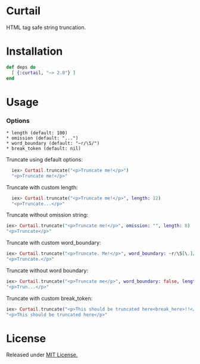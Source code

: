 # Curtail

HTML tag safe string truncation.

# Installation

```elixir
def deps do
  [ {:curtail, "~> 2.0"} ]
end
```

# Usage

### Options

    * length (default: 100)
    * omission (default: "...")
    * word_boundary (default: "~r/\S/")
    * break_token (default: nil)

Truncate using default options:

```elixir
  iex> Curtail.truncate("<p>Truncate me!</p>")
  "<p>Truncate me!</p>"

```

Truncate with custom length:

```elixir
  iex> Curtail.truncate("<p>Truncate me!</p>", length: 12)
  "<p>Truncate...</p>"
```

Truncate without omission string:

```elixir
iex> Curtail.truncate("<p>Truncate me!</p>", omission: "", length: 8)
"<p>Truncate</p>"
```

Truncate with custom word_boundary:

```elixir
iex> Curtail.truncate("<p>Truncate. Me!</p>", word_boundary: ~r/\S[\.]/, length: 12, omission: "")
"<p>Truncate.</p>"
```

Truncate without word boundary:

```elixir
iex> Curtail.truncate("<p>Truncate me</p>", word_boundary: false, length: 7)
"<p>Trun...</p>"
```

Truncate with custom break_token:

```elixir
iex> Curtail.truncate("<p>This should be truncated here<break_here>!!</p>", break_token: "<break_here>")
"<p>This should be truncated here</p>"
```

# License

Released under [MIT License.](http://opensource.org/licenses/MIT)
